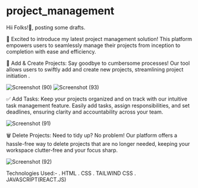 # project_management

Hii Folks!👋, posting some drafts.

🚀 Excited to introduce my latest project management solution! This platform empowers users to seamlessly manage their projects from inception to completion with ease and efficiency.

📝 Add & Create Projects: Say goodbye to cumbersome processes! Our tool allows users to swiftly add and create new projects, streamlining project initiation .

![Screenshot (90)](https://github.com/naufil2002/project_management/assets/141832951/acbde2c2-d489-4b0b-9a2a-7c8cf8282282)
![Screenshot (93)](https://github.com/naufil2002/project_management/assets/141832951/3a87d472-b8e7-4bf4-a504-0a72805f2807)



✅ Add Tasks: Keep your projects organized and on track with our intuitive task management feature. Easily add tasks, assign responsibilities, and set deadlines, ensuring clarity and accountability across your team.

![Screenshot (91)](https://github.com/naufil2002/project_management/assets/141832951/577cd2a5-46ea-4533-b197-1f3c5f714c9f)


🗑️ Delete Projects: Need to tidy up? No problem! Our platform offers a hassle-free way to delete projects that are no longer needed, keeping your workspace clutter-free and your focus sharp.

![Screenshot (92)](https://github.com/naufil2002/project_management/assets/141832951/5f7ccc4d-d6ce-46fa-9185-eabdffdfa890)

Technologies Used:-
. HTML
. CSS
. TAILWIND CSS
. JAVASCRIPT(REACT.JS)

